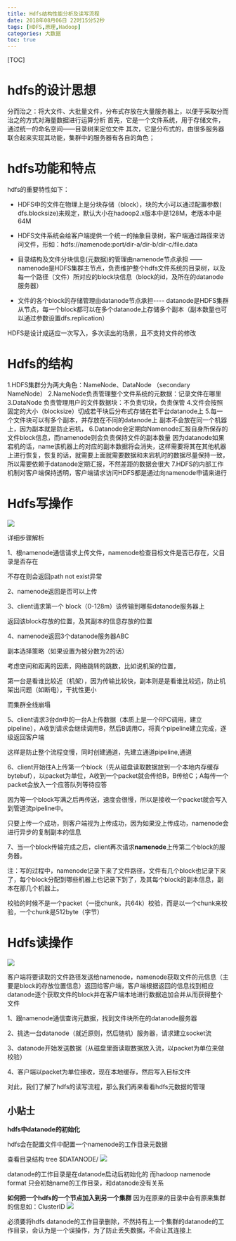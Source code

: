 ```yaml
---
title: Hdfs结构性能分析及读写流程
date: 2018年08月06日 22时15分52秒
tags: [HDFS,原理,Hadoop]
categories: 大数据
toc: true
---
```


[TOC]

# hdfs的设计思想
分而治之：将大文件、大批量文件，分布式存放在大量服务器上，以便于采取分而治之的方式对海量数据进行运算分析
首先，它是一个文件系统，用于存储文件，通过统一的命名空间——目录树来定位文件
其次，它是分布式的，由很多服务器联合起来实现其功能，集群中的服务器有各自的角色；

<!-- more -->

# hdfs功能和特点


hdfs的重要特性如下：

* HDFS中的文件在物理上是分块存储（block），块的大小可以通过配置参数( dfs.blocksize)来规定，默认大小在hadoop2.x版本中是128M，老版本中是64M

* HDFS文件系统会给客户端提供一个统一的抽象目录树，客户端通过路径来访问文件，形如：hdfs://namenode:port/dir-a/dir-b/dir-c/file.data

* 目录结构及文件分块信息(元数据)的管理由namenode节点承担
  ——namenode是HDFS集群主节点，负责维护整个hdfs文件系统的目录树，以及每一个路径（文件）所对应的block块信息（block的id，及所在的datanode服务器）


* 文件的各个block的存储管理由datanode节点承担---- datanode是HDFS集群从节点，每一个block都可以在多个datanode上存储多个副本（副本数量也可以通过参数设置dfs.replication）

HDFS是设计成适应一次写入，多次读出的场景，且不支持文件的修改


# Hdfs的结构

1.HDFS集群分为两大角色：NameNode、DataNode （secondary NameNode）
2.NameNode负责管理整个文件系统的元数据：记录文件在哪里
3.DataNode 负责管理用户的文件数据块：不负责切块，负责保管
4.文件会按照固定的大小（blocksize）切成若干块后分布式存储在若干台datanode上
5.每一个文件块可以有多个副本，并存放在不同的datanode上
副本不会放在同一个机器上，因为副本就是防止宕机，
6.Datanode会定期向Namenode汇报自身所保存的文件block信息，而namenode则会负责保持文件的副本数量
因为datanode如果宕机的话，name该机器上的对应的副本数据将会消失，这样需要将其在其他机器上进行恢复，恢复的话，就需要上面就需要数据和未宕机时的数据尽量保持一致，所以需要依赖于datanode定期汇报，不然差距的数据会很大
7.HDFS的内部工作机制对客户端保持透明，客户端请求访问HDFS都是通过向namenode申请来进行



# Hdfs写操作
![](http://pebgsxjpj.bkt.clouddn.com/15361391927714.jpg)


 详细步骤解析

1、根namenode通信请求上传文件，namenode检查目标文件是否已存在，父目录是否存在

不存在则会返回path not exist异常

2、namenode返回是否可以上传

3、client请求第一个 block（0-128m）该传输到哪些datanode服务器上

返回该block存放的位置，及其副本的信息存放的位置

4、namenode返回3个datanode服务器ABC

副本选择策略（如果设置为被分数为2的话）

考虑空间和距离的因素，网络跳转的跳数，比如说机架的位置，

第一台是看谁比较近（机架），因为传输比较快，副本则是是看谁比较远，防止机架出问题（如断电），干扰性更小

而集群全线崩塌

5、client请求3台dn中的一台A上传数据（本质上是一个RPC调用，建立pipeline），A收到请求会继续调用B，然后B调用C，将真个pipeline建立完成，逐级返回客户端

这样是防止整个流程变慢，同时创建通道，先建立通道pipeline,通道

6、client开始往A上传第一个block（先从磁盘读取数据放到一个本地内存缓存bytebuf），以packet为单位，A收到一个packet就会传给B，B传给C；A每传一个packet会放入一个应答队列等待应答

 

因为等一个block写满之后再传送，速度会很慢，所以是接收一个packet就会写入到管道流pipeline中。

只要上传一个成功，则客户端视为上传成功，因为如果没上传成功，namenode会进行异步的复制副本的信息

7、当一个block传输完成之后，client再次请求**namenode**上传第二个block的服务器。

注：写的过程中，namenode记录下来了文件路径，文件有几个block也记录下来了，每个block分配到哪些机器上也记录下到了，及其每个block的副本信息，副本在那几个机器上。

校验的时候不是一个packet（一批chunk，共64k）校验，而是以一个chunk来校验，一个chunk是512byte（字节）

# Hdfs读操作
![](http://pebgsxjpj.bkt.clouddn.com/15361460237204.jpg)

客户端将要读取的文件路径发送给namenode，namenode获取文件的元信息（主要是block的存放位置信息）返回给客户端，客户端根据返回的信息找到相应datanode逐个获取文件的block并在客户端本地进行数据追加合并从而获得整个文件

1、跟namenode通信查询元数据，找到文件块所在的datanode服务器

2、挑选一台datanode（就近原则，然后随机）服务器，请求建立socket流

3、datanode开始发送数据（从磁盘里面读取数据放入流，以packet为单位来做校验）

4、客户端以packet为单位接收，现在本地缓存，然后写入目标文件


对此，我们了解了hdfs的读写流程，那么我们再来看看hdfs元数据的管理


## 小贴士



**hdfs中datanode的初始化**

hdfs会在配置文件中配置一个namenode的工作目录元数据 

查看目录结构 tree $DATANODE/ 
![](http://pebgsxjpj.bkt.clouddn.com/15361570887042.jpg)



datanode的工作目录是在datanode启动后初始化的 
而hadoop namenode format 只会初始name的工作目录，和datanode没有关系

**如何把一个hdfs的一个节点加入到另一个集群**
因为在原来的目录中会有原来集群的信息如：ClusterID
![](http://pebgsxjpj.bkt.clouddn.com/15361571791381.jpg)

必须要将hdfs datanode的工作目录删除，不然持有上一个集群的datanode的工作目录，会认为是一个误操作，为了防止丢失数据，不会让其连接上


